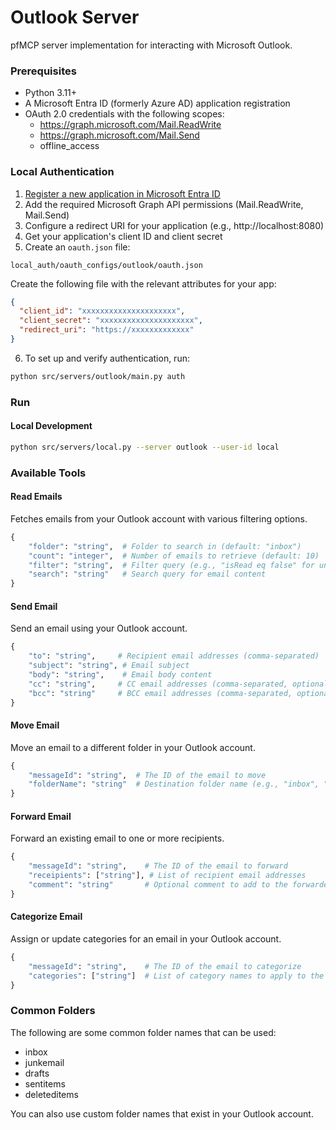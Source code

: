# Outlook Server

pfMCP server implementation for interacting with Microsoft Outlook.

### Prerequisites

- Python 3.11+
- A Microsoft Entra ID (formerly Azure AD) application registration
- OAuth 2.0 credentials with the following scopes:
  - https://graph.microsoft.com/Mail.ReadWrite
  - https://graph.microsoft.com/Mail.Send
  - offline_access

### Local Authentication

1. [Register a new application in Microsoft Entra ID](https://learn.microsoft.com/en-us/entra/identity-platform/quickstart-register-app?tabs=certificate%2Cexpose-a-web-api)
2. Add the required Microsoft Graph API permissions (Mail.ReadWrite, Mail.Send)
3. Configure a redirect URI for your application (e.g., http://localhost:8080)
4. Get your application's client ID and client secret
5. Create an `oauth.json` file:

```
local_auth/oauth_configs/outlook/oauth.json
```

Create the following file with the relevant attributes for your app:

```json
{
  "client_id": "xxxxxxxxxxxxxxxxxxxxx",
  "client_secret": "xxxxxxxxxxxxxxxxxxxxx",
  "redirect_uri": "https://xxxxxxxxxxxxx"
}
```

6. To set up and verify authentication, run:

```bash
python src/servers/outlook/main.py auth
```

### Run

#### Local Development

```bash
python src/servers/local.py --server outlook --user-id local
```

### Available Tools

#### Read Emails

Fetches emails from your Outlook account with various filtering options.

```python
{
    "folder": "string",  # Folder to search in (default: "inbox")
    "count": "integer",  # Number of emails to retrieve (default: 10)
    "filter": "string",  # Filter query (e.g., "isRead eq false" for unread emails)
    "search": "string"   # Search query for email content
}
```

#### Send Email

Send an email using your Outlook account.

```python
{
    "to": "string",     # Recipient email addresses (comma-separated)
    "subject": "string", # Email subject
    "body": "string",    # Email body content
    "cc": "string",     # CC email addresses (comma-separated, optional)
    "bcc": "string"     # BCC email addresses (comma-separated, optional)
}
```

#### Move Email

Move an email to a different folder in your Outlook account.

```python
{
    "messageId": "string",  # The ID of the email to move
    "folderName": "string"  # Destination folder name (e.g., "inbox", "junkemail", "drafts")
}
```

#### Forward Email

Forward an existing email to one or more recipients.

```python
{
    "messageId": "string",    # The ID of the email to forward
    "receipients": ["string"], # List of recipient email addresses
    "comment": "string"       # Optional comment to add to the forwarded email (optional)
}
```

#### Categorize Email

Assign or update categories for an email in your Outlook account.

```python
{
    "messageId": "string",    # The ID of the email to categorize
    "categories": ["string"]  # List of category names to apply to the email
}
```

### Common Folders

The following are some common folder names that can be used:

- inbox
- junkemail
- drafts
- sentitems
- deleteditems

You can also use custom folder names that exist in your Outlook account.
